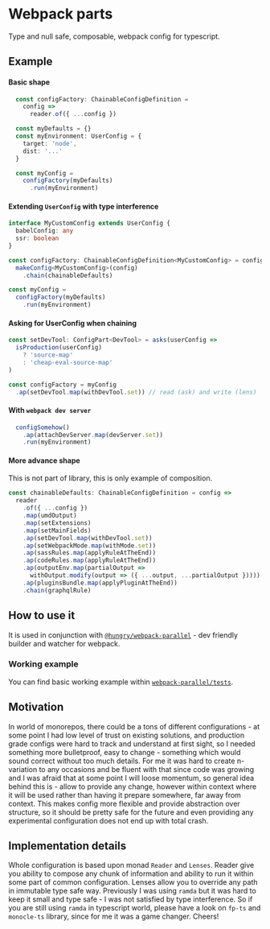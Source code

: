 # Webpack parts
Type and null safe, composable, webpack config for typescript.

## Example
#### Basic shape
```typescript
  const configFactory: ChainableConfigDefinition = 
    config =>
      reader.of({ ...config })

  const myDefaults = {}
  const myEnvironment: UserConfig = {
    target: 'node',
    dist: '...'
  }

  const myConfig = 
    configFactory(myDefaults)
      .run(myEnvironment)
```

#### Extending `UserConfig` with type interference
```typescript
interface MyCustomConfig extends UserConfig {
  babelConfig: any
  ssr: boolean
}

const configFactory: ChainableConfigDefinition<MyCustomConfig> = config => 
  makeConfig<MyCustomConfig>(config)
    .chain(chainableDefaults)

const myConfig = 
  configFactory(myDefaults)
    .run(myEnvironment)
```

#### Asking for UserConfig when chaining
```typescript
const setDevTool: ConfigPart<DevTool> = asks(userConfig =>
  isProduction(userConfig)
    ? 'source-map'
    : 'cheap-eval-source-map'
)

const configFactory = myConfig
  .ap(setDevTool.map(withDevTool.set)) // read (ask) and write (lens)
```

#### With `webpack dev server`
```typescript
  configSomehow()
    .ap(attachDevServer.map(devServer.set))
    .run(myEnvironment)
```

#### More advance shape
This is not part of library, this is only example of composition.

```typescript
const chainableDefaults: ChainableConfigDefinition = config =>
  reader
    .of({ ...config })
    .map(umdOutput)
    .map(setExtensions)
    .map(setMainFields)
    .ap(setDevTool.map(withDevTool.set))
    .ap(setWebpackMode.map(withMode.set))
    .ap(sassRules.map(applyRuleAtTheEnd))
    .ap(codeRules.map(applyRuleAtTheEnd))
    .ap(outputEnv.map(partialOutput =>
      withOutput.modify(output => ({ ...output, ...partialOutput }))))
    .ap(pluginsBundle.map(applyPluginAtTheEnd))
    .chain(graphqlRule)
```


## How to use it
It is used in conjunction with [`@hungry/webpack-parallel`](https://github.com/hungry-consulting/webpack-parallel) - dev friendly builder and watcher for webpack.

### Working example
You can find basic working example within [`webpack-parallel/tests`](https://github.com/hungry-consulting/webpack-parallel/blob/master/__tests__/fixtures/configs.ts).

## Motivation
In world of monorepos, there could be a tons of different configurations - at some point I had low level of trust on existing solutions, and production grade configs were hard to track and understand at first sight, so I needed something more bulletproof, easy to change - something which would sound correct without too much details.
For me it was hard to create n-variation to any occasions and be fluent with that since code was growing and I was afraid that at some point I will loose momentum, so general idea behind this is - allow to provide any change, however within context where it will be used rather than having it prepare somewhere, far away from context. This makes config more flexible and provide abstraction over structure, so it should be pretty safe for the future and even providing any experimental configuration does not end up with total crash.

## Implementation details
Whole configuration is based upon monad `Reader` and `Lenses`. Reader give you ability to compose any chunk of information and ability to run it within some part of common configuration. Lenses allow you to override any path in immutable type safe way. 
Previously I was using `ramda` but it was hard to keep it small and type safe - I was not satisfied by type interference. So if you are still using `ramda` in typescript world, please have a look on `fp-ts` and `monocle-ts` library, since for me it was a game changer. Cheers!